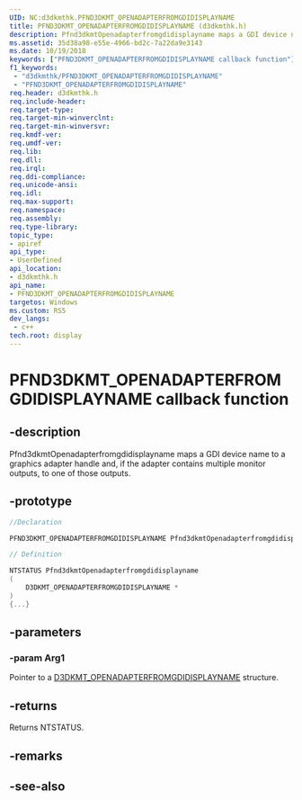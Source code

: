 ```yaml
---
UID: NC:d3dkmthk.PFND3DKMT_OPENADAPTERFROMGDIDISPLAYNAME
title: PFND3DKMT_OPENADAPTERFROMGDIDISPLAYNAME (d3dkmthk.h)
description: Pfnd3dkmtOpenadapterfromgdidisplayname maps a GDI device name to a graphics adapter handle and, if the adapter contains multiple monitor outputs, to one of those outputs.
ms.assetid: 35d38a98-e55e-4966-bd2c-7a22da9e3143
ms.date: 10/19/2018
keywords: ["PFND3DKMT_OPENADAPTERFROMGDIDISPLAYNAME callback function"]
f1_keywords:
 - "d3dkmthk/PFND3DKMT_OPENADAPTERFROMGDIDISPLAYNAME"
 - "PFND3DKMT_OPENADAPTERFROMGDIDISPLAYNAME"
req.header: d3dkmthk.h
req.include-header:
req.target-type:
req.target-min-winverclnt:
req.target-min-winversvr:
req.kmdf-ver:
req.umdf-ver:
req.lib:
req.dll:
req.irql: 
req.ddi-compliance:
req.unicode-ansi:
req.idl:
req.max-support:
req.namespace:
req.assembly:
req.type-library: 
topic_type: 
- apiref
api_type: 
- UserDefined
api_location: 
- d3dkmthk.h
api_name: 
- PFND3DKMT_OPENADAPTERFROMGDIDISPLAYNAME
targetos: Windows
ms.custom: RS5
dev_langs:
 - c++
tech.root: display
---
```


# PFND3DKMT_OPENADAPTERFROMGDIDISPLAYNAME callback function

## -description

Pfnd3dkmtOpenadapterfromgdidisplayname maps a GDI device name to a graphics adapter handle and, if the adapter contains multiple monitor outputs, to one of those outputs.

## -prototype

```cpp
//Declaration

PFND3DKMT_OPENADAPTERFROMGDIDISPLAYNAME Pfnd3dkmtOpenadapterfromgdidisplayname; 

// Definition

NTSTATUS Pfnd3dkmtOpenadapterfromgdidisplayname 
(
	D3DKMT_OPENADAPTERFROMGDIDISPLAYNAME *
)
{...}

```

## -parameters

### -param Arg1

Pointer to a [D3DKMT_OPENADAPTERFROMGDIDISPLAYNAME](ns-d3dkmthk-_d3dkmt_openadapterfromgdidisplayname.md) structure.

## -returns

Returns NTSTATUS.


## -remarks




## -see-also
